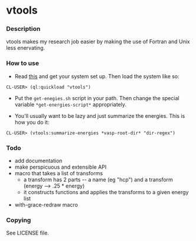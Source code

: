# vtools

### Description
vtools makes my research job easier by making the use of Fortran and Unix less enervating.

### How to use
- Read [this](http://xach.livejournal.com/278047.html?thread=674335) and get your system set up. Then load the system like so:
<pre><code>CL-USER> (ql:quickload "vtools")</code></pre>

- Put the `get-enegies.sh` script in your path. Then change the special variable `*get-energies-script*` appropriately.

- You'll usually want to be lazy and just summarize the energies. This is how you do it:
<pre><code>CL-USER> (vtools:summarize-energies *vasp-root-dir* "dir-regex")</code></pre>


### Todo
- add documentation
- make perspicuous and extensible API
- macro that takes a list of transforms
    - a transform has 2 parts -- a name (eg "hcp") and a transform (energy --> .25 * energy)
    - it constructs functions and applies the transforms to a given energy list
- with-grace-redraw macro

### Copying
See LICENSE file.



